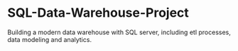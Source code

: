 # SQL-Data-Warehouse-Project
Building a modern data warehouse with SQL server, including etl processes, data modeling and analytics.
